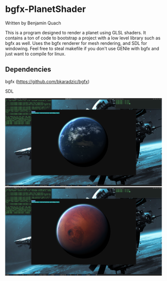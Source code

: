 bgfx-PlanetShader
==============

Written by Benjamin Quach

This is a program designed to render a planet using GLSL shaders. It contains a ton of code to bootstrap a project with a low level library such as bgfx as well. Uses the bgfx renderer for mesh rendering, and SDL for windowing.
Feel free to steal makefile if you don't use GENIe with bgfx and just want to compile for linux.

Dependencies
------------

bgfx (https://github.com/bkaradzic/bgfx) 

SDL

![Alt text](screenshot1.png?raw=true "Optional Title")
![Alt text](screenshot2.png?raw=true "Optional Title")

